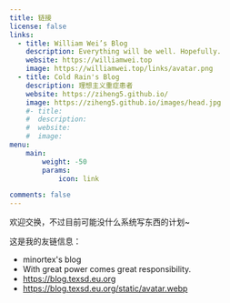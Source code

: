 ```yaml
---
title: 链接
license: false
links:
  - title: William Wei’s Blog
    description: Everything will be well. Hopefully.
    website: https://williamwei.top
    image: https://williamwei.top/links/avatar.png
  - title: Cold Rain's Blog
    description: 理想主义重症患者
    website: https://ziheng5.github.io/
    image: https://ziheng5.github.io/images/head.jpg
    #- title: 
    #  description: 
    #  website: 
    #  image: 
menu:
    main: 
        weight: -50
        params:
            icon: link

comments: false
---
```


欢迎交换，不过目前可能没什么系统写东西的计划~

这是我的友链信息：

- minortex's blog
- With great power comes great responsibility.
- https://blog.texsd.eu.org
- https://blog.texsd.eu.org/static/avatar.webp
